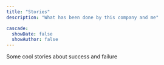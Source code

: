 ```yaml
---
title: "Stories"
description: "What has been done by this company and me"

cascade:
  showDate: false
  showAuthor: false
---
```


Some cool stories about success and failure
